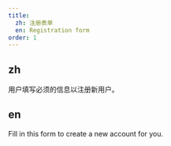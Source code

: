 ```yaml
---
title:
  zh: 注册表单
  en: Registration form
order: 1
---
```


## zh

用户填写必须的信息以注册新用户。

## en

Fill in this form to create a new account for you.
